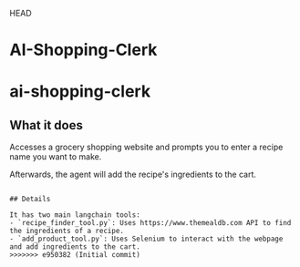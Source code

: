 HEAD
# AI-Shopping-Clerk
# ai-shopping-clerk

## What it does

Accesses a grocery shopping website and prompts you to enter a recipe name you want to make.

Afterwards, the agent will add the recipe's ingredients to the cart.


```

## Details

It has two main langchain tools:
- `recipe_finder_tool.py`: Uses https://www.themealdb.com API to find the ingredients of a recipe.
- `add_product_tool.py`: Uses Selenium to interact with the webpage and add ingredients to the cart.
>>>>>>> e950382 (Initial commit)
